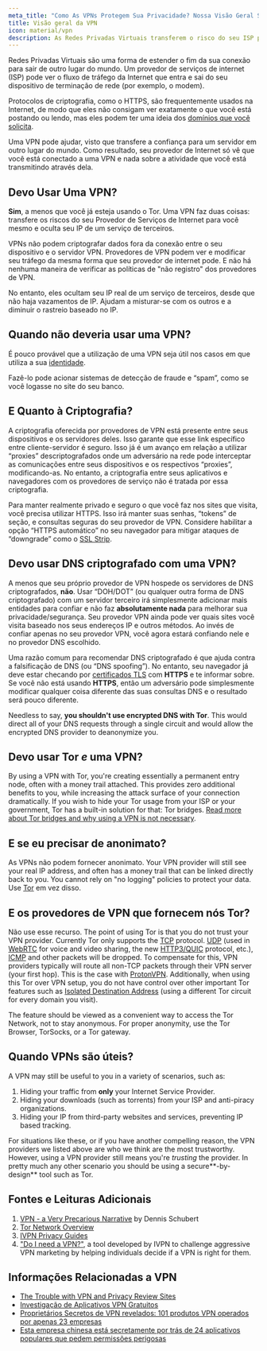 ```yaml
---
meta_title: "Como As VPNs Protegem Sua Privacidade? Nossa Visão Geral Sobre VPN — Privacy Guides"
title: Visão geral da VPN
icon: material/vpn
description: As Redes Privadas Virtuais transferem o risco do seu ISP para um terceiro em quem você confia. Você deve ter isso em mente.
---
```


Redes Privadas Virtuais são uma forma de estender o fim da sua conexão para sair de outro lugar do mundo. Um provedor de serviços de internet (ISP) pode ver o fluxo de tráfego da Internet que entra e sai do seu dispositivo de terminação de rede (por exemplo, o modem).

Protocolos de criptografia, como o HTTPS, são frequentemente usados na Internet, de modo que eles não consigam ver exatamente o que você está postando ou lendo, mas eles podem ter uma ideia dos [domínios que você solicita](../advanced/dns-overview.md#why-shouldnt-i-use-encrypted-dns).

Uma VPN pode ajudar, visto que transfere a confiança para um servidor em outro lugar do mundo. Como resultado, seu provedor de Internet só vê que você está conectado a uma VPN e nada sobre a atividade que você está transmitindo através dela.

## Devo Usar Uma VPN?

**Sim**, a menos que você já esteja usando o Tor. Uma VPN faz duas coisas: transfere os riscos do seu Provedor de Serviços de Internet para você mesmo e oculta seu IP de um serviço de terceiros.

VPNs não podem criptografar dados fora da conexão entre o seu dispositivo e o servidor VPN. Provedores de VPN podem ver e modificar seu tráfego da mesma forma que seu provedor de internet pode. E não há nenhuma maneira de verificar as políticas de "não registro" dos provedores de VPN.

No entanto, eles ocultam seu IP real de um serviço de terceiros, desde que não haja vazamentos de IP. Ajudam a misturar-se com os outros e a diminuir o rastreio baseado no IP.

## Quando não deveria usar uma VPN?

É pouco provável que a utilização de uma VPN seja útil nos casos em que utiliza a sua [identidade](common-threats.md#common-misconceptions).

Fazê-lo pode acionar sistemas de detecção de fraude e “spam”, como se você logasse no site do seu banco.

## E Quanto à Criptografia?

A criptografia oferecida por provedores de VPN está presente entre seus dispositivos e os servidores deles. Isso garante que esse link específico entre cliente-servidor é seguro. Isso já é um avanço em relação a utilizar “proxies” descriptografados onde um adversário na rede pode interceptar as comunicações entre seus dispositivos e os respectivos “proxies”, modificando-as. No entanto, a criptografia entre seus aplicativos e navegadores com os provedores de serviço não é tratada por essa criptografia.

Para manter realmente privado e seguro o que você faz nos sites que visita, você precisa utilizar HTTPS. Isso irá manter suas senhas, “tokens” de seção, e consultas seguras do seu provedor de VPN. Considere habilitar a opção “HTTPS automático” no seu navegador para mitigar ataques de “downgrade” como o [SSL Strip](https://www.blackhat.com/presentations/bh-dc-09/Marlinspike/BlackHat-DC-09-Marlinspike-Defeating-SSL.pdf).

## Devo usar DNS criptografado com uma VPN?

A menos que seu próprio provedor de VPN hospede os servidores de DNS criptografados, **não**. Usar “DOH/DOT” (ou qualquer outra forma de DNS criptografado) com um servidor terceiro irá simplesmente adicionar mais entidades para confiar e não faz **absolutamente nada** para melhorar sua privacidade/segurança. Seu provedor VPN ainda pode ver quais sites você visita baseado nos seus endereços IP e outros métodos. Ao invés de confiar apenas no seu provedor VPN, você agora estará confiando nele e no provedor DNS escolhido.

Uma razão comum para recomendar DNS criptografado é que ajuda contra a falsificação de DNS (ou “DNS spoofing”). No entanto, seu navegador já deve estar checando por [certificados TLS](https://en.wikipedia.org/wiki/Transport_Layer_Security#Digital_certificates) com **HTTPS** e te informar sobre. Se você não está usando **HTTPS**, então um adversário pode simplesmente modificar qualquer coisa diferente das suas consultas DNS e o resultado será pouco diferente.

Needless to say, **you shouldn't use encrypted DNS with Tor**. This would direct all of your DNS requests through a single circuit and would allow the encrypted DNS provider to deanonymize you.

## Devo usar Tor *e* uma VPN?

By using a VPN with Tor, you're creating essentially a permanent entry node, often with a money trail attached. This provides zero additional benefits to you, while increasing the attack surface of your connection dramatically. If you wish to hide your Tor usage from your ISP or your government, Tor has a built-in solution for that: Tor bridges. [Read more about Tor bridges and why using a VPN is not necessary](../advanced/tor-overview.md).

## E se eu precisar de anonimato?

As VPNs não podem fornecer anonimato. Your VPN provider will still see your real IP address, and often has a money trail that can be linked directly back to you. You cannot rely on "no logging" policies to protect your data. Use [Tor](https://www.torproject.org/) em vez disso.

## E os provedores de VPN que fornecem nós Tor?

Não use esse recurso. The point of using Tor is that you do not trust your VPN provider. Currently Tor only supports the [TCP](https://en.wikipedia.org/wiki/Transmission_Control_Protocol) protocol. [UDP](https://en.wikipedia.org/wiki/User_Datagram_Protocol) (used in [WebRTC](https://en.wikipedia.org/wiki/WebRTC) for voice and video sharing, the new [HTTP3/QUIC](https://en.wikipedia.org/wiki/HTTP/3) protocol, etc.), [ICMP](https://en.wikipedia.org/wiki/Internet_Control_Message_Protocol) and other packets will be dropped. To compensate for this, VPN providers typically will route all non-TCP packets through their VPN server (your first hop). This is the case with [ProtonVPN](https://protonvpn.com/support/tor-vpn/). Additionally, when using this Tor over VPN setup, you do not have control over other important Tor features such as [Isolated Destination Address](https://www.whonix.org/wiki/Stream_Isolation) (using a different Tor circuit for every domain you visit).

The feature should be viewed as a convenient way to access the Tor Network, not to stay anonymous. For proper anonymity, use the Tor Browser, TorSocks, or a Tor gateway.

## Quando VPNs são úteis?

A VPN may still be useful to you in a variety of scenarios, such as:

1. Hiding your traffic from **only** your Internet Service Provider.
1. Hiding your downloads (such as torrents) from your ISP and anti-piracy organizations.
1. Hiding your IP from third-party websites and services, preventing IP based tracking.

For situations like these, or if you have another compelling reason, the VPN providers we listed above are who we think are the most trustworthy. However, using a VPN provider still means you're *trusting* the provider. In pretty much any other scenario you should be using a secure**-by-design** tool such as Tor.

## Fontes e Leituras Adicionais

1. [VPN - a Very Precarious Narrative](https://schub.io/blog/2019/04/08/very-precarious-narrative.html) by Dennis Schubert
1. [Tor Network Overview](../advanced/tor-overview.md)
1. [IVPN Privacy Guides](https://www.ivpn.net/privacy-guides)
1. ["Do I need a VPN?"](https://www.doineedavpn.com), a tool developed by IVPN to challenge aggressive VPN marketing by helping individuals decide if a VPN is right for them.

## Informações Relacionadas a VPN

- [The Trouble with VPN and Privacy Review Sites](https://blog.privacyguides.org/2019/11/20/the-trouble-with-vpn-and-privacy-review-sites/)
- [Investigação de Aplicativos VPN Gratuitos](https://www.top10vpn.com/free-vpn-app-investigation/)
- [Proprietários Secretos de VPN revelados: 101 produtos VPN operados por apenas 23 empresas](https://vpnpro.com/blog/hidden-vpn-owners-unveiled-97-vpns-23-companies/)
- [Esta empresa chinesa está secretamente por trás de 24 aplicativos populares que pedem permissões perigosas](https://vpnpro.com/blog/chinese-company-secretly-behind-popular-apps-seeking-dangerous-permissions/)
